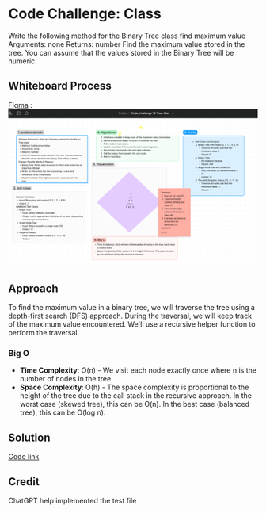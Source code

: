 
# Code Challenge: Class
Write the following method for the Binary Tree class
find maximum value
Arguments: none
Returns: number
Find the maximum value stored in the tree. You can assume that the values stored in the Binary Tree will be numeric.

## Whiteboard Process
[Figma](https://www.figma.com/board/8NOnQMwBSgB1RWWEFtx1Fh/Code-challenge-16-Tree-Max?node-id=0-1&t=WIzqWgjAtqtawlr1-0) :![alt text](image.png)

## Approach
To find the maximum value in a binary tree, we will traverse the tree using a depth-first search (DFS) approach. During the traversal, we will keep track of the maximum value encountered. We'll use a recursive helper function to perform the traversal.

### Big O
- **Time Complexity**: O(n) - We visit each node exactly once where n is the number of nodes in the tree.
- **Space Complexity**: O(h) - The space complexity is proportional to the height of the tree due to the call stack in the recursive approach. In the worst case (skewed tree), this can be O(n). In the best case (balanced tree), this can be O(log n).

## Solution
[Code link](./maxTree.js)

## Credit
ChatGPT help implemented the test file
